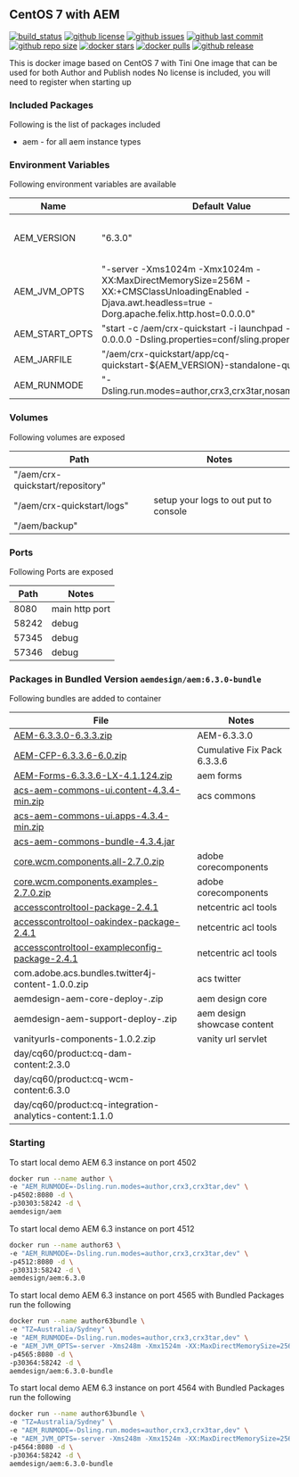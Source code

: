 ## CentOS 7 with AEM

[![build_status](https://travis-ci.org/aem-design/aem.svg?branch=master)](https://travis-ci.org/aem-design/aem) 
[![github license](https://img.shields.io/github/license/aem-design/aem)](https://github.com/aem-design/aem) 
[![github issues](https://img.shields.io/github/issues/aem-design/aem)](https://github.com/aem-design/aem) 
[![github last commit](https://img.shields.io/github/last-commit/aem-design/aem)](https://github.com/aem-design/aem) 
[![github repo size](https://img.shields.io/github/repo-size/aem-design/aem)](https://github.com/aem-design/aem) 
[![docker stars](https://img.shields.io/docker/stars/aemdesign/aem)](https://hub.docker.com/r/aemdesign/aem) 
[![docker pulls](https://img.shields.io/docker/pulls/aemdesign/aem)](https://hub.docker.com/r/aemdesign/aem) 
[![github release](https://img.shields.io/github/release/aem-design/aem)](https://github.com/aem-design/aem)

This is docker image based on CentOS 7 with Tini
One image that can be used for both Author and Publish nodes
No license is included, you will need to register when starting up

### Included Packages

Following is the list of packages included

* aem                   - for all aem instance types

### Environment Variables

Following environment variables are available

| Name              | Default Value                 | Notes |
| ---               | ---                           | ---   |
| AEM_VERSION       | "6.3.0"   | only used during build  |
| AEM_JVM_OPTS      | "-server -Xms1024m -Xmx1024m -XX:MaxDirectMemorySize=256M -XX:+CMSClassUnloadingEnabled -Djava.awt.headless=true -Dorg.apache.felix.http.host=0.0.0.0"   |  |
| AEM_START_OPTS    | "start -c /aem/crx-quickstart -i launchpad -p 8080 -a 0.0.0.0 -Dsling.properties=conf/sling.properties" |  |
| AEM_JARFILE       | "/aem/crx-quickstart/app/cq-quickstart-${AEM_VERSION}-standalone-quickstart.jar" |  |
| AEM_RUNMODE       | "-Dsling.run.modes=author,crx3,crx3tar,nosamplecontent" |  |


### Volumes

Following volumes are exposed

| Path | Notes  |
| ---  | ---    |
| "/aem/crx-quickstart/repository" | |
| "/aem/crx-quickstart/logs" | setup your logs to out put to console |
| "/aem/backup" | |

### Ports

Following Ports are exposed

| Path | Notes  |
| ---  | ---    |
| 8080 | main http port |
| 58242 | debug |
| 57345 | debug |
| 57346 | debug |

### Packages in Bundled Version `aemdesign/aem:6.3.0-bundle`

Following bundles are added to container

| File | Notes  |
| ---  | ---    |
| [AEM-6.3.3.0-6.3.3.zip](https://www.adobeaemcloud.com/content/companies/public/adobe/packages/cq630/servicepack/AEM-6.3.3.0/jcr%3acontent/package/file.res/AEM-6.3.3.0-6.3.3.zip) | AEM-6.3.3.0 |
| [AEM-CFP-6.3.3.6-6.0.zip](https://www.adobeaemcloud.com/content/companies/public/adobe/packages/cq630/cumulativefixpack/AEM-CFP-6.3.3.6/jcr%3acontent/package/file.res/AEM-CFP-6.3.3.6-6.0.zip) | Cumulative Fix Pack 6.3.3.6 |
| [AEM-Forms-6.3.3.6-LX-4.1.124.zip](https://www.adobeaemcloud.com/content/companies/public/adobe/packages/cq630/servicepack/fd/AEM-Forms-6.3.3.6-LX/jcr%3acontent/package/file.res/AEM-Forms-6.3.3.6-LX-4.1.124.zip) | aem forms |
| [acs-aem-commons-ui.content-4.3.4-min.zip](https://github.com/Adobe-Consulting-Services/acs-aem-commons/releases/download/acs-aem-commons-4.3.4/acs-aem-commons-ui.content-4.3.4-min.zip) | acs commons |
| [acs-aem-commons-ui.apps-4.3.4-min.zip](https://github.com/Adobe-Consulting-Services/acs-aem-commons/releases/download/acs-aem-commons-4.3.4/acs-aem-commons-ui.apps-4.3.4-min.zip) |  |
| [acs-aem-commons-bundle-4.3.4.jar](https://github.com/Adobe-Consulting-Services/acs-aem-commons/releases/download/acs-aem-commons-4.3.4/acs-aem-commons-bundle-4.3.4.jar) |  |
| [core.wcm.components.all-2.7.0.zip](https://github.com/adobe/aem-core-wcm-components/releases/download/core.wcm.components.reactor-2.7.0/core.wcm.components.all-2.7.0.zip) | adobe corecomponents |
| [core.wcm.components.examples-2.7.0.zip](https://github.com/adobe/aem-core-wcm-components/releases/download/core.wcm.components.reactor-2.7.0/core.wcm.components.examples-2.7.0.zip) | adobe corecomponents |
| [accesscontroltool-package-2.4.1](http://repo1.maven.org/maven2/biz/netcentric/cq/tools/accesscontroltool/accesscontroltool-package/2.4.1/accesscontroltool-package-2.4.1.zip) | netcentric acl tools |
| [accesscontroltool-oakindex-package-2.4.1](http://repo1.maven.org/maven2/biz/netcentric/cq/tools/accesscontroltool/accesscontroltool-oakindex-package/2.4.1/accesscontroltool-oakindex-package-2.4.1.zip) | netcentric acl tools |
| [accesscontroltool-exampleconfig-package-2.4.1](http://repo1.maven.org/maven2/biz/netcentric/cq/tools/accesscontroltool/accesscontroltool-exampleconfig-package/2.4.1/accesscontroltool-exampleconfig-package-2.4.1.zip) | netcentric acl tools |
| com.adobe.acs.bundles.twitter4j-content-1.0.0.zip | acs twitter |
| aemdesign-aem-core-deploy-<LATEST>.zip | aem design core |
| aemdesign-aem-support-deploy-<LATEST>.zip | aem design showcase content |
| vanityurls-components-1.0.2.zip | vanity url servlet |
| day/cq60/product:cq-dam-content:2.3.0 |  |
| day/cq60/product:cq-wcm-content:6.3.0 |  |
| day/cq60/product:cq-integration-analytics-content:1.1.0 |  |

### Starting

To start local demo AEM 6.3 instance on port 4502

```bash
docker run --name author \
-e "AEM_RUNMODE=-Dsling.run.modes=author,crx3,crx3tar,dev" \
-p4502:8080 -d \
-p30303:58242 -d \
aemdesign/aem
``` 

To start local demo AEM 6.3 instance on port 4512

```bash
docker run --name author63 \
-e "AEM_RUNMODE=-Dsling.run.modes=author,crx3,crx3tar,dev" \
-p4512:8080 -d \
-p30313:58242 -d \
aemdesign/aem:6.3.0
``` 

To start local demo AEM 6.3 instance on port 4565 with Bundled Packages run the following

```bash
docker run --name author63bundle \
-e "TZ=Australia/Sydney" \
-e "AEM_RUNMODE=-Dsling.run.modes=author,crx3,crx3tar,dev" \
-e "AEM_JVM_OPTS=-server -Xms248m -Xmx1524m -XX:MaxDirectMemorySize=256M -XX:+CMSClassUnloadingEnabled -Djava.awt.headless=true -Dorg.apache.felix.http.host=0.0.0.0 -Xdebug -Xrunjdwp:transport=dt_socket,server=y,address=58242,suspend=n" \
-p4565:8080 -d \
-p30364:58242 -d \
aemdesign/aem:6.3.0-bundle
``` 


To start local demo AEM 6.3 instance on port 4564 with Bundled Packages run the following

```bash
docker run --name author63bundle \
-e "TZ=Australia/Sydney" \
-e "AEM_RUNMODE=-Dsling.run.modes=author,crx3,crx3tar,dev" \
-e "AEM_JVM_OPTS=-server -Xms248m -Xmx1524m -XX:MaxDirectMemorySize=256M -XX:+CMSClassUnloadingEnabled -Djava.awt.headless=true -Dorg.apache.felix.http.host=0.0.0.0 -Xdebug -Xrunjdwp:transport=dt_socket,server=y,address=58242,suspend=n" \
-p4564:8080 -d \
-p30364:58242 -d \
aemdesign/aem:6.3.0-bundle
``` 


